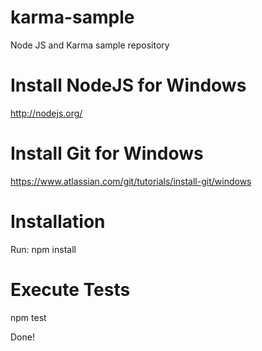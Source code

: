 # karma-sample
Node JS and Karma sample repository

# Install NodeJS for Windows
http://nodejs.org/

# Install Git for Windows
https://www.atlassian.com/git/tutorials/install-git/windows

# Installation
Run: npm install

# Execute Tests
npm test

Done!
